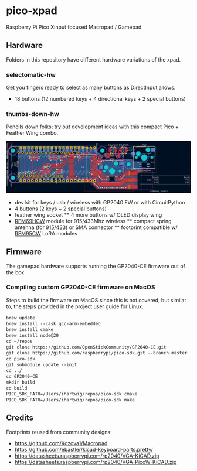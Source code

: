 # pico-xpad
Raspberry Pi Pico Xinput focused Macropad / Gamepad

## Hardware
Folders in this repository have different hardware variations of the xpad.

### selectomatic-hw
Get you fingers ready to select as many buttons as DirectInput allows.

* 18 buttons (12 numbered keys + 4 directional keys + 2 special buttons)

### thumbs-down-hw
Pencils down folks; try out development ideas with this compact Pico + Feather Wing combo.

![thumbs-down-hw preview](thumbs-down-hw/thumbs-down-hw-preview.png)

* dev kit for keys / usb / wireless with GP2040 FW or with CircuitPython 
* 4 buttons (2 keys + 2 special buttons)
* feather wing socket
** 4 more buttons w/ OLED display wing
* [RFM69HCW](https://www.adafruit.com/product/5692) module for 915/433Mhz wireless
** compact spring antenna (for [915](https://www.adafruit.com/product/4269)/[433](https://www.adafruit.com/product/4394)) or SMA connector
** footprint compatible w/ [RFM95CW](https://www.adafruit.com/product/5684) LoRA modules

## Firmware

The gamepad hardware supports running the GP2040-CE firmware out of the box.

### Compiling custom GP2040-CE firmware on MacOS

Steps to build the firmware on MacOS since this is not covered, but similar to, the steps provided in the project user guide for Linux.

```
brew update
brew install --cask gcc-arm-embedded
brew install cmake
brew install node@20
cd ~/repos
git clone https://github.com/OpenStickCommunity/GP2040-CE.git
git clone https://github.com/raspberrypi/pico-sdk.git --branch master
cd pico-sdk
git submodule update --init
cd ../
cd GP2040-CE
mkdir build
cd build
PICO_SDK_PATH=/Users/ihartwig/repos/pico-sdk cmake ..
PICO_SDK_PATH=/Users/ihartwig/repos/pico-sdk make
```

## Credits

Footprints reused from community designs:
* https://github.com/Kozova1/Macropad
* https://github.com/ebastler/kicad-keyboard-parts.pretty/
* https://datasheets.raspberrypi.com/rp2040/VGA-KiCAD.zip
* https://datasheets.raspberrypi.com/rp2040/VGA-PicoW-KiCAD.zip
